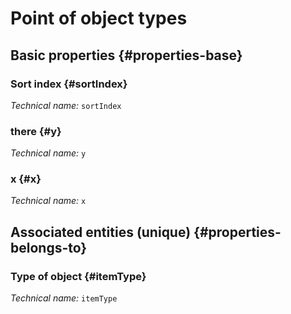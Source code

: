 # Point of object types
<!--- THIS FILE IS GENERATED PLEASE DO NOT EDIT IT DIRECTLY --->



## Basic properties {#properties-base}

### Sort index {#sortIndex}



*Technical name:* ```sortIndex```

### there {#y}



*Technical name:* ```y```

### x {#x}



*Technical name:* ```x```


## Associated entities (unique) {#properties-belongs-to}

### Type of object {#itemType}



*Technical name:* ```itemType```





